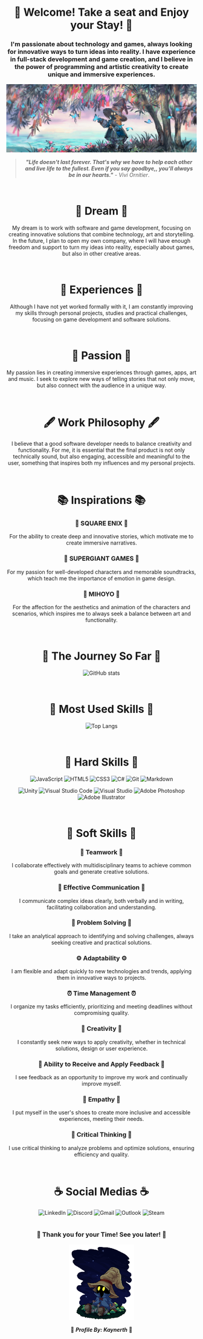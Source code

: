 <div align="center">

# :fallen_leaf: Welcome! Take a seat and Enjoy your Stay! :fallen_leaf:

### I'm passionate about technology and games, always looking for innovative ways to turn ideas into reality. I have experience in full-stack development and game creation, and I believe in the power of programming and artistic creativity to create unique and immersive experiences.

![vivi_background](./vivi_background.jpg)

> _**"Life doesn't last forever. That's why we have to help each other and live life to the fullest. Even if you say goodbye,, you'll always be in our hearts."** - Vivi Ornitier_.

<br>

# :maple_leaf: Dream :maple_leaf:

My dream is to work with software and game development, focusing on creating innovative solutions that combine technology, art and storytelling. In the future, I plan to open my own company, where I will have enough freedom and support to turn my ideas into reality, especially about games, but also in other creative areas.

<br>

# :seedling: Experiences :seedling:

Although I have not yet worked formally with it, I am constantly improving my skills through personal projects, studies and practical challenges, focusing on game development and software solutions.

<br>

# :sparkling_heart: Passion :sparkling_heart:

My passion lies in creating immersive experiences through games, apps, art and music. I seek to explore new ways of telling stories that not only move, but also connect with the audience in a unique way.

<br>

# :fountain_pen: Work Philosophy :fountain_pen:

I believe that a good software developer needs to balance creativity and functionality. For me, it is essential that the final product is not only technically sound, but also engaging, accessible and meaningful to the user, something that inspires both my influences and my personal projects.

<br>

# :books: Inspirations :books:

### :game_die: **SQUARE ENIX** :game_die:

For the ability to create deep and innovative stories, which motivate me to create immersive narratives.

### :musical_score: **SUPERGIANT GAMES** :musical_score:

For my passion for well-developed characters and memorable soundtracks, which teach me the importance of emotion in game design.

### :art: **MIHOYO** :art:

For the affection for the aesthetics and animation of the characters and scenarios, which inspires me to always seek a balance between art and functionality.

<br>

# :notebook: The Journey So Far :notebook:

![GitHub stats](https://github-readme-stats.vercel.app/api?username=kaynerth&show_icons=true&theme=vision-friendly-dark&show=reviews,discussions_started,discussions_answered&hide_title=true)

<br>

# :closed_book: Most Used Skills :closed_book:

![Top Langs](https://github-readme-stats.vercel.app/api/top-langs/?username=kaynerth&langs_count=10&hide_title=true&theme=vision-friendly-dark)

<br>

# :green_book: Hard Skills :green_book:

![JavaScript](https://img.shields.io/badge/javascript-%23323330.svg?style=for-the-badge&logo=javascript&logoColor=%23F7DF1E)
![HTML5](https://img.shields.io/badge/html5-%23E34F26.svg?style=for-the-badge&logo=html5&logoColor=white)
![CSS3](https://img.shields.io/badge/css3-%231572B6.svg?style=for-the-badge&logo=css3&logoColor=white)
![C#](https://img.shields.io/badge/c%23-%23239120.svg?style=for-the-badge&logo=csharp&logoColor=white)
![Git](https://img.shields.io/badge/git-%23F05033.svg?style=for-the-badge&logo=git&logoColor=white)
![Markdown](https://img.shields.io/badge/markdown-%23000000.svg?style=for-the-badge&logo=markdown&logoColor=white)

![Unity](https://img.shields.io/badge/unity-%23000000.svg?style=for-the-badge&logo=unity&logoColor=white)
![Visual Studio Code](https://img.shields.io/badge/Visual%20Studio%20Code-0078d7.svg?style=for-the-badge&logo=visual-studio-code&logoColor=white)
![Visual Studio](https://img.shields.io/badge/Visual%20Studio-5C2D91.svg?style=for-the-badge&logo=visual-studio&logoColor=white)
![Adobe Photoshop](https://img.shields.io/badge/adobe%20photoshop-%2331A8FF.svg?style=for-the-badge&logo=adobe%20photoshop&logoColor=white)
![Adobe Illustrator](https://img.shields.io/badge/adobe%20illustrator-%23FF9A00.svg?style=for-the-badge&logo=adobe%20illustrator&logoColor=white)

<br>

# :blue_book: Soft Skills :blue_book:

### :handshake: Teamwork :handshake:

I collaborate effectively with multidisciplinary teams to achieve common goals and generate creative solutions.

### :mega: Effective Communication :mega:

I communicate complex ideas clearly, both verbally and in writing, facilitating collaboration and understanding.

### :mag_right: Problem Solving :mag_right:

I take an analytical approach to identifying and solving challenges, always seeking creative and practical solutions.

### :gear: Adaptability :gear:

I am flexible and adapt quickly to new technologies and trends, applying them in innovative ways to projects.

### :alarm_clock: Time Management :alarm_clock:

I organize my tasks efficiently, prioritizing and meeting deadlines without compromising quality.

### :milky_way: Creativity :milky_way:

I constantly seek new ways to apply creativity, whether in technical solutions, design or user experience.

### :speech_balloon: Ability to Receive and Apply Feedback :speech_balloon:

I see feedback as an opportunity to improve my work and continually improve myself.

### :revolving_hearts: Empathy :revolving_hearts:

I put myself in the user's shoes to create more inclusive and accessible experiences, meeting their needs.

### :microscope: Critical Thinking :microscope:

I use critical thinking to analyze problems and optimize solutions, ensuring efficiency and quality.

<br>

# :coffee: Social Medias :coffee:

![LinkedIn](https://img.shields.io/badge/linkedin-%230077B5.svg?style=for-the-badge&logo=linkedin&logoColor=white)
![Discord](https://img.shields.io/badge/Discord-%235865F2.svg?style=for-the-badge&logo=discord&logoColor=white)
![Gmail](https://img.shields.io/badge/Gmail-D14836?style=for-the-badge&logo=gmail&logoColor=white)
![Outlook](https://img.shields.io/badge/Microsoft_Outlook-0078D4?style=for-the-badge&logo=microsoft-outlook&logoColor=white)
![Steam](https://img.shields.io/badge/steam-%23000000.svg?style=for-the-badge&logo=steam&logoColor=white)

#

### :star2: Thank you for your Time! See you later! :star2:
<img src="./vivi_gif.gif" height="200">

:wave: _**Profile By: Kaynerth**_ :wave:

</div>
